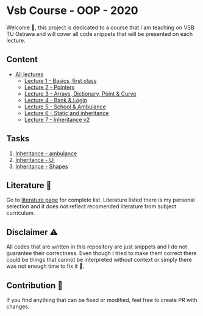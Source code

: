 # Vsb Course - OOP - 2020

Welcome :wave:, this project is dedicated to a course that I am teaching on VSB TU Ostrava and will cover all code snippets that will be presented on each lecture.

## Content

- [All lectures](Lectures.md)
  - [Lecture 1 - Basics, first class](Lectures.md#lecture-1)
  - [Lecture 2 - Pointers](Lectures.md#lecture-2)
  - [Lecture 3 - Arrays, Dictionary, Point & Curve ](Lectures.md#lecture-3)
  - [Lecture 4 - Bank & Login](Lectures.md#lecture-4)
  - [Lecture 5 - School & Ambulance](Lectures.md#lecture-5)
  - [Lecture 6 - Static and inheritance](Lectures.md#lecture-6)
  - [Lecture 7 - Inheritance v2 ](Lectures.md#lecture-7)
  
## Tasks

1) [Inheritance - ambulance](Tasks/Task1.md)
1) [Inheritance - UI](Tasks/Task2.md)
1) [Inheritance - Shapes](Tasks/Task3.md)

## Literature :book:
Go to [literature page](Literature.md) for complete list. Literature listed there is my personal selection and it does not reflect recomended literature from subject curriculum.

## Disclaimer :warning:

All codes that are written in this repository are just snippets and I do not guarantee their correctness. Even though I tried to make them correct there could be things that cannot be interpreted without context or simply there was not enough time to fix it :see_no_evil:.

## Contribution :dog:

If you find anything that can be fixed or modified, feel free to create PR with changes.
